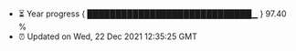 - ⏳ Year progress { █████████████████████████████▁ } 97.40 %
- ⏰ Updated on Wed, 22 Dec 2021 12:35:25 GMT


